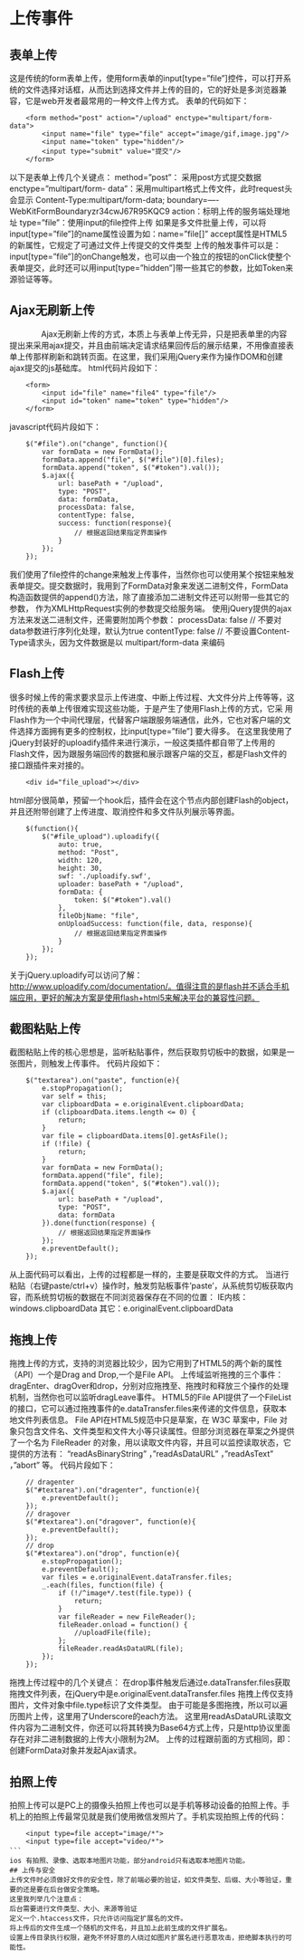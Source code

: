 # 上传事件
## 表单上传
   这是传统的form表单上传，使用form表单的input[type=”file”]控件，可以打开系统的文件选择对话框，从而达到选择文件并上传的目的，它的好处是多浏览器兼容，它是web开发者最常用的一种文件上传方式。
表单的代码如下：
```
    <form method="post" action="/upload" enctype="multipart/form-data">
        <input name="file" type="file" accept="image/gif,image.jpg"/>
        <input name="token" type="hidden"/>
        <input type="submit" value="提交"/>
    </form>
```
以下是表单上传几个关键点：
method=”post”： 采用post方式提交数据
enctype=”multipart/form- data”：采用multipart格式上传文件，此时request头会显示 Content-Type:multipart/form-data; boundary=—-WebKitFormBoundaryzr34cwJ67R95KQC9
action：标明上传的服务端处理地址
type=”file”：使用input的file控件上传
如果是多文件批量上传，可以将input[type=”file”]的name属性设置为如：name=”file[]”
accept属性是HTML5的新属性，它规定了可通过文件上传提交的文件类型
上传的触发事件可以是：input[type=”file”]的onChange触发，也可以由一个独立的按钮的onClick使整个表单提交，此时还可以用input[type=”hidden”]带一些其它的参数，比如Token来源验证等等。
## Ajax无刷新上传
　　　　Ajax无刷新上传的方式，本质上与表单上传无异，只是把表单里的内容提出来采用ajax提交，并且由前端决定请求结果回传后的展示结果，不用像直接表单上传那样刷新和跳转页面。在这里，我们采用jQuery来作为操作DOM和创建ajax提交的js基础库。
html代码片段如下：
```
    <form>
        <input id="file" name="file4" type="file"/>
        <input id="token" name="token" type="hidden"/>
    </form>
```
javascript代码片段如下：
```
    $("#file").on("change", function(){
        var formData = new FormData();
        formData.append("file", $("#file")[0].files);
        formData.append("token", $("#token").val());
        $.ajax({
            url: basePath + "/upload",
            type: "POST",
            data: formData,
            processData: false,
            contentType: false,
            success: function(response){
                // 根据返回结果指定界面操作
            }
        });
    });
```
我们使用了file控件的change来触发上传事件，当然你也可以使用某个按钮来触发表单提交。提交数据时，我用到了FormData对象来发送二进制文件，FormData构造函数提供的append()方法，除了直接添加二进制文件还可以附带一些其它的参数， 作为XMLHttpRequest实例的参数提交给服务端。
使用jQuery提供的ajax方法来发送二进制文件，还需要附加两个参数：
processData: false // 不要对data参数进行序列化处理，默认为true
contentType: false // 不要设置Content-Type请求头，因为文件数据是以 multipart/form-data 来编码
##  Flash上传
很多时候上传的需求要求显示上传进度、中断上传过程、大文件分片上传等等，这时传统的表单上传很难实现这些功能，于是产生了使用Flash上传的方式，它采 用Flash作为一个中间代理层，代替客户端跟服务端通信，此外，它也对客户端的文件选择方面拥有更多的控制权，比input[type=”file”] 要大得多。
在这里我使用了jQuery封装好的uploadify插件来进行演示，一般这类插件都自带了上传用的Flash文件，因为跟服务端回传的数据和展示跟客户端的交互，都是Flash文件的接口跟插件来对接的。
```
    <div id="file_upload"></div>
```
html部分很简单，预留一个hook后，插件会在这个节点内部创建Flash的object，并且还附带创建了上传进度、取消控件和多文件队列展示等界面。
```
    $(function(){
        $("#file_upload").uploadify({
            auto: true,
            method: "Post",
            width: 120,
            height: 30,
            swf: './uploadify.swf',
            uploader: basePath + "/upload",
            formData: {
                token: $("#token").val()
            },
            fileObjName: "file",
            onUploadSuccess: function(file, data, response){
                // 根据返回结果指定界面操作
            }
        });
    });
```
关于jQuery.uploadify可以访问了解：http://www.uploadify.com/documentation/。值得注意的是flash并不适合手机端应用，更好的解决方案是使用flash+html5来解决平台的兼容性问题。
## 截图粘贴上传
截图粘贴上传的核心思想是，监听粘贴事件，然后获取剪切板中的数据，如果是一张图片，则触发上传事件。
代码片段如下：
```
    $("textarea").on("paste", function(e){
        e.stopPropagation();
        var self = this;
        var clipboardData = e.originalEvent.clipboardData;
        if (clipboardData.items.length <= 0) {
            return;
        }
        var file = clipboardData.items[0].getAsFile();
        if (!file) {
            return;
        }
        var formData = new FormData();
        formData.append("file", file);
        formData.append("token", $("#token").val());
        $.ajax({
            url: basePath + "/upload",
            type: "POST",
            data: formData
        }).done(function(response) {
            // 根据返回结果指定界面操作
        });
        e.preventDefault();
    });
```
从上面代码可以看出，上传的过程都是一样的，主要是获取文件的方式。 当进行粘贴（右键paste/ctrl+v）操作时，触发剪贴板事件’paste’，从系统剪切板获取内容，而系统剪切板的数据在不同浏览器保存在不同的位置：
IE内核：windows.clipboardData
其它：e.originalEvent.clipboardData
##  拖拽上传
拖拽上传的方式，支持的浏览器比较少，因为它用到了HTML5的两个新的属性（API）一个是Drag and Drop,一个是File API。
上传域监听拖拽的三个事件：dragEnter、dragOver和drop，分别对应拖拽至、拖拽时和释放三个操作的处理机制，当然你也可以监听dragLeave事件。
HTML5的File API提供了一个FileList的接口，它可以通过拖拽事件的e.dataTransfer.files来传递的文件信息，获取本地文件列表信息。
File API在HTML5规范中只是草案，在 W3C 草案中，File 对象只包含文件名、文件类型和文件大小等只读属性。但部分浏览器在草案之外提供了一个名为 FileReader 的对象，用以读取文件内容，并且可以监控读取状态，它提供的方法有： “readAsBinaryString” ，”readAsDataURL” ，”readAsText” ，”abort” 等。
代码片段如下：
```
    // dragenter
    $("#textarea").on("dragenter", function(e){
        e.preventDefault();
    });
    // dragover
    $("#textarea").on("dragover", function(e){
        e.preventDefault();
    });
    // drop
    $("#textarea").on("drop", function(e){
        e.stopPropagation();
        e.preventDefault();
        var files = e.originalEvent.dataTransfer.files;
        _.each(files, function(file) {
            if (!/^image*/.test(file.type)) {
                return;
            }
            var fileReader = new FileReader();
            fileReader.onload = function() {
                //uploadFile(file);
            };
            fileReader.readAsDataURL(file);
        });
    });
```
拖拽上传过程中的几个关键点：
在drop事件触发后通过e.dataTransfer.files获取拖拽文件列表，在jQuery中是e.originalEvent.dataTransfer.files
拖拽上传仅支持图片，文件对象中file.type标识了文件类型。
由于可能是多图拖拽，所以可以遍历图片上传，这里用了Underscore的each方法。
这里用readAsDataURL读取文件内容为二进制文件，你还可以将其转换为Base64方式上传，只是http协议里面存在对非二进制数据的上传大小限制为2M。
上传的过程跟前面的方式相同，即：创建FormData对象并发起Ajax请求。
## 拍照上传
拍照上传可以是PC上的摄像头拍照上传也可以是手机等移动设备的拍照上传。手机上的拍照上传最常见就是我们使用微信发照片了。手机实现拍照上传的代码：
```
    <input type=file accept="image/*">
    <input type=file accept="video/*">
```　　　　
ios 有拍照、录像、选取本地图片功能，部分android只有选取本地图片功能。
## 上传与安全
上传文件时必须做好文件的安全性，除了前端必要的验证，如文件类型、后缀、大小等验证，重要的还是要在后台做安全策略。
这里我列举几个注意点：
后台需要进行文件类型、大小、来源等验证
定义一个.htaccess文件，只允许访问指定扩展名的文件。
将上传后的文件生成一个随机的文件名，并且加上此前生成的文件扩展名。
设置上传目录执行权限，避免不怀好意的人绕过如图片扩展名进行恶意攻击，拒绝脚本执行的可能性。
